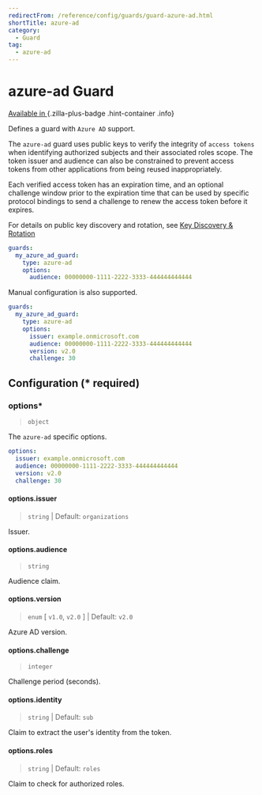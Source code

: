 ```yaml
---
redirectFrom: /reference/config/guards/guard-azure-ad.html
shortTitle: azure-ad
category:
  - Guard
tag:
  - azure-ad
---
```


# azure-ad Guard

[Available in <ZillaPlus/>](https://www.aklivity.io/products/zilla-plus)
{.zilla-plus-badge .hint-container .info}

Defines a guard with `Azure AD` support.

The `azure-ad` guard uses public keys to verify the integrity of `access tokens` when identifying authorized subjects and their associated roles scope. The token issuer and audience can also be constrained to prevent access tokens from other applications from being reused inappropriately.

Each verified access token has an expiration time, and an optional challenge window prior to the expiration time that can be used by specific protocol bindings to send a challenge to renew the access token before it expires.

For details on public key discovery and rotation, see [Key Discovery & Rotation](../../../concepts/security/guard/azure-ad/README.md#key-discovery-rotation)

```yaml {2}
guards:
  my_azure_ad_guard:
    type: azure-ad
    options:
      audience: 00000000-1111-2222-3333-444444444444
```

Manual configuration is also supported.

```yaml {2}
guards:
  my_azure_ad_guard:
    type: azure-ad
    options:
      issuer: example.onmicrosoft.com
      audience: 00000000-1111-2222-3333-444444444444
      version: v2.0
      challenge: 30
```

## Configuration (\* required)

### options\*

> `object`

The `azure-ad` specific options.

```yaml
options:
  issuer: example.onmicrosoft.com
  audience: 00000000-1111-2222-3333-444444444444
  version: v2.0
  challenge: 30
```

#### options.issuer

> `string` | Default: `organizations`

Issuer.

#### options.audience

> `string`

Audience claim.

#### options.version

> `enum` [ `v1.0`, `v2.0` ] | Default: `v2.0`

Azure AD version.

#### options.challenge

> `integer`

Challenge period (seconds).

#### options.identity

> `string` | Default: `sub`

Claim to extract the user's identity from the token.

#### options.roles

> `string` | Default: `roles`

Claim to check for authorized roles.
